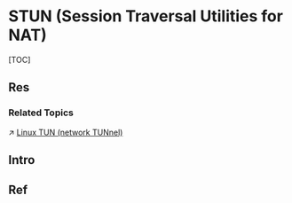 # STUN (Session Traversal Utilities for NAT)

[TOC]



## Res
### Related Topics
↗ [Linux TUN (network TUNnel)](../../../../Network%20Virtualization/📌%20NV%20Implementations/Virtual%20Network%20Layer/Linux%20TUN%20(network%20TUNnel).md)



## Intro


## Ref

